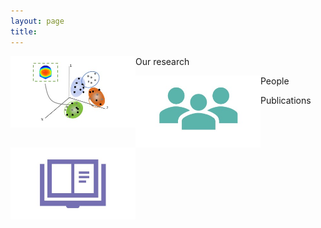 ```yaml
---
layout: page
title: 
---
```



<p><img src="/assets/img/topogr.jpg" alt="Smiley face" width="200" align="left"/> Our research</p>

<p><img src="/assets/img/ppl1.jpg" alt="Smiley face" width="200" align="left"/> People </p>

<p><img src="/assets/img/Pubs1.jpg" alt="Smiley face" width="200" align="left"/> Publications</p>
